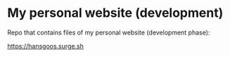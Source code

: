 # My personal website (development)

Repo that contains files of my personal website (development phase):

https://hansgoos.surge.sh

